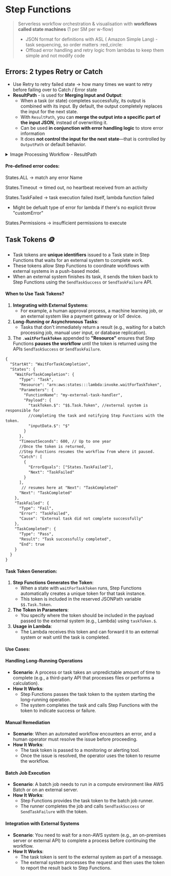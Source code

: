 # Step Functions

> Serverless workflow orchestration & visualisation with **workflows called state machines** (1 per SM per w-flow)&#x20;
>
> * JSON format for definitions with ASL ( Amazon Simple Lang) - task sequencing, so order matters :red\_circle:
> * Offload error handling and retry logic from lambdas to keep them simple and not modify code



## Errors: 2 types Retry or Catch

* Use Retry to retry failed state -> how many times we want to retry before failing over to Catch / Error state
* **ResultPath** - is used for **Merging Input and Output**:
  * When a task (or state) completes successfully, its output is combined with its input. By default, the output completely replaces the input for the next state.
  * With `ResultPath`, you can **merge the output into a specific part of the input JSON**, instead of overwriting it.
  * Can be used  **in conjunction with error handling logic** to store error information
  * It does **not control the input for the next state**—that is controlled by `OutputPath` or default behavior.

<details>

<summary>Image Processing Workflow - ResultPath</summary>

**Scenario: Image Processing Workflow**

State machine with invoke Lambda function. The workflow involves:

1. Uploading the image.
2. The Lambda function checks the image format.
3. If the format is valid, it processes the image.
4. If any error occurs, error details are captured for logging or further action.

![](../.gitbook/assets/step-sunctions-lambda.png)



```json
{
  "Comment": "Process an image and handle errors gracefully.",
  "StartAt": "ValidateImageFormat",
  "States": {
    "ValidateImageFormat": {
      "Type": "Task",
      "Resource": "arn:aws:lambda:region:account-id:function:validate-image-format",
      "ResultPath": "$.validationResult",
      "Catch": [
        {
          "ErrorEquals": ["ImageFormatError"],
          "ResultPath": "$.errorDetails",
          "Next": "LogError"
        },
        {
          "ErrorEquals": ["States.ALL"],
          "ResultPath": "$.errorDetails",
          "Next": "CatchAllErrorHandler"
        }
      ],
      "Next": "ProcessImage"
    },
    "ProcessImage": {
      "Type": "Task",
      "Resource": "arn:aws:lambda:region:account-id:function:process-image",
      "ResultPath": "$.processResult",
      "Next": "SuccessState"
    },
    "LogError": {
      "Type": "Pass",
      "Result": "Error logged successfully!",
      "End": true
    },
    "CatchAllErrorHandler": {
      "Type": "Pass",
      "Result": "Unhandled error logged successfully!",
      "End": true
    },
    "SuccessState": {
      "Type": "Pass",
      "Result": "Image processed successfully!",
      "End": true
    }
  }
}
```

***

#### **When the Lambda Function Succeeds**

**Input to `ValidateImageFormat`:**

```json
{
  "imageKey": "example-image.jpg",
  "bucketName": "my-image-bucket"
}
```

**Output from Lambda:**

```json
{
  "isValid": true,
  "format": "JPEG"
}
```

**If `ValidateImageFormat` succeeds**:

* The **output** of `ValidateImageFormat` (e.g., `{"isValid": true, "format": "JPEG"}`) is merged with the original input and stored according to the `ResultPath`.
*   For example, with <mark style="color:purple;">`ResultPath: "$.validationResult"`</mark>, the input becomes:

    ```json
    jsonCopy code{
      "imageKey": "example-image.jpg",
      "bucketName": "my-image-bucket",
      "validationResult": {
        "isValid": true,
        "format": "JPEG"
      }
    }
    ```



**If `ValidateImageFormat` fails with `ImageFormatError`**, and the error is caught:

* The **error details** (not the state output) are stored at the path specified by `ResultPath` in the `Catch` configuration.
*   For example, with <mark style="color:red;">`ResultPath: "$.errorDetails"`</mark>, the resulting input to the next state becomes:

    ```json
    jsonCopy code{
      "imageKey": "example-image.jpg",
      "bucketName": "my-image-bucket",
      "errorDetails": {
        "Error": "ImageFormatError",
        "Cause": "Unsupported image format"
      }
    }
    ```

**Input to `ProcessImage` (with `ResultPath`):**

```json
jsonCopy code{
  "imageKey": "example-image.jpg",
  "bucketName": "my-image-bucket",
  "validationResult": {
    "isValid": true,
    "format": "JPEG"
  }
}
```

**Final Input to `SuccessState`:**

```json
{
  "imageKey": "example-image.jpg",
  "bucketName": "my-image-bucket",
  "validationResult": {
    "isValid": true,
    "format": "JPEG"
  },
  "processResult": {
    "status": "Processed",
    "details": "Image resized and saved successfully."
  }
}
```

***

#### **When the Lambda Function Fails with `ImageFormatError`**

**Error Thrown by Lambda:**

```json
jsonCopy code{
  "errorType": "ImageFormatError",
  "errorMessage": "Unsupported image format"
}
```

**Input to `LogError` (after `Catch`):**

```json
{
  "imageKey": "example-image.jpg",
  "bucketName": "my-image-bucket",
  "errorDetails": {
    "Error": "ImageFormatError",
    "Cause": "Unsupported image format"
  }
}
```

**Final Input to `LogError`:**

```json
{
  "Result": "Error logged successfully!"
}
```

***

#### **When an Unknown Error Occurs (`States.ALL`)**

**Error Thrown by Lambda:**

```json
{
  "errorType": "UnhandledException",
  "errorMessage": "Unexpected error occurred."
}
```

**Input to `CatchAllErrorHandler`:**

```json
{
  "imageKey": "example-image.jpg",
  "bucketName": "my-image-bucket",
  "errorDetails": {
    "Error": "UnhandledException",
    "Cause": "Unexpected error occurred."
  }
}
```

**Final Input to `CatchAllErrorHandler`:**

```json
{
  "Result": "Unhandled error logged successfully!"
}
```

* **`ResultPath`**:
  * Adds the output (or error details) from a state to a specific part of the input JSON.
  * Example: <mark style="color:purple;">`$.validationResult`</mark> stores the output of <mark style="color:purple;">`ValidateImageFormat`</mark>.
* **Error Handling**:
  * `Catch` routes errors based on type, and stores error details using `ResultPath`.
  * `ImageFormatError` goes to `LogError`, while all other errors (`States.ALL`) go to `CatchAllErrorHandler`.

</details>



#### Pre-defined error codes:

States.ALL -> match any error Name

States.Timeout ->  timed out, no heartbeat received from an activity

States.TaskFailed -> task execution failed itself, lambda function failed

* Might be defualt type of error for lambda if there's no explicit throw "customError"

States.Permissions -> insufficient permissions to execute



## **Task Tokens** :coin:

* Task tokens are **unique identifiers** issued to a Task state in Step Functions that waits for an external system to complete work.
* These tokens allow Step Functions to coordinate workflows with external systems in a push-based model.
* When an external system finishes its task, it sends the token back to Step Functions using the `SendTaskSuccess` or `SendTaskFailure` API.

#### **When to Use Task Tokens?**

1. **Integrating with External Systems**:
   * For example, a human approval process, a machine learning job, or an external system like a payment gateway or IoT device.
2. **Long-Running or Asynchronous Tasks**:
   * Tasks that don't immediately return a result (e.g., waiting for a batch processing job, manual user input, or database replication).
3. The `.`**`waitForTaskToken`** appended to **"Resource"** ensures that Step Functions **pauses the workflow** until the token is returned using the APIs `SendTaskSuccess` or `SendTaskFailure`.

```jsonp
{
  "StartAt": "WaitForTaskCompletion",
  "States": {
    "WaitForTaskCompletion": {
      "Type": "Task",
      "Resource": "arn:aws:states:::lambda:invoke.waitForTaskToken",
      "Parameters": {
        "FunctionName": "my-external-task-handler",
        "Payload": {
          "taskToken.$": "$$.Task.Token", //external system is responsible for 
          //completing the task and notifying Step Functions with the token.
          "inputData.$": "$"
        }
      },
      "TimeoutSeconds": 600, // Up to one year
      //Once the token is returned, 
      //Step Functions resumes the workflow from where it paused.
      "Catch": [
        {
          "ErrorEquals": ["States.TaskFailed"],
          "Next": "TaskFailed"
        }
      ],
       // resumes here at "Next": "TaskCompleted" 
      "Next": "TaskCompleted"
    },
    "TaskFailed": {
      "Type": "Fail",
      "Error": "TaskFailed",
      "Cause": "External task did not complete successfully"
    },
    "TaskCompleted": {
      "Type": "Pass",
      "Result": "Task successfully completed",
      "End": true
    }
  }
}

```

#### Task Token Generation:

1. **Step Functions Generates the Token**:
   * When a state with `waitForTaskToken` runs, Step Functions automatically creates a unique token for that task instance.
   * This token is included in the reserved JSONPath variable `$$.Task.Token`.
2. **The Token in Parameters**:
   * You specify where the token should be included in the payload passed to the external system (e.g., Lambda) using `taskToken.$`.
3. **Usage in Lambda**:
   * The Lambda receives this token and can forward it to an external system or wait until the task is completed.

#### Use Cases:

#### **Handling Long-Running Operations**

* **Scenario**: A process or task takes an unpredictable amount of time to complete (e.g., a third-party API that processes files or performs a calculation).
* **How It Works**:
  * Step Functions passes the task token to the system starting the long-running operation.
  * The system completes the task and calls Step Functions with the token to indicate success or failure.

#### **Manual Remediation**

* **Scenario**: When an automated workflow encounters an error, and a human operator must resolve the issue before proceeding.
* **How It Works**:
  * The task token is passed to a monitoring or alerting tool.
  * Once the issue is resolved, the operator uses the token to resume the workflow.

#### **Batch Job Execution**

* **Scenario**: A batch job needs to run in a compute environment like AWS Batch or on an external server.
* **How It Works**:
  * Step Functions provides the task token to the batch job runner.
  * The runner completes the job and calls `SendTaskSuccess` or `SendTaskFailure` with the token.

#### **Integration with External Systems**

* **Scenario**: You need to wait for a non-AWS system (e.g., an on-premises server or external API) to complete a process before continuing the workflow.
* **How It Works**:
  * The task token is sent to the external system as part of a message.
  * The external system processes the request and then uses the token to report the result back to Step Functions.

